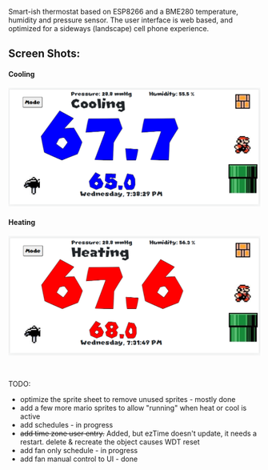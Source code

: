 Smart-ish thermostat based on ESP8266 and a BME280 temperature, humidity and pressure sensor.
The user interface is web based, and optimized for a sideways (landscape) cell phone experience.

## Screen Shots:
#### Cooling
![cooling](https://github.com/alager/smartThermostat/raw/main/ScreenShots/Cooling.PNG?raw=true)

#### Heating
![heating](https://github.com/alager/smartThermostat/raw/main/ScreenShots/Heating.PNG?raw=true)

<br>

TODO:
- optimize the sprite sheet to remove unused sprites - mostly done
- add a few more mario sprites to allow "running" when heat or cool is active
- add schedules - in progress
- ~~add time zone user entry.~~ Added, but ezTime doesn't update, it needs a restart. delete & recreate the object causes WDT reset
- add fan only schedule - in progress
- add fan manual control to UI - done
